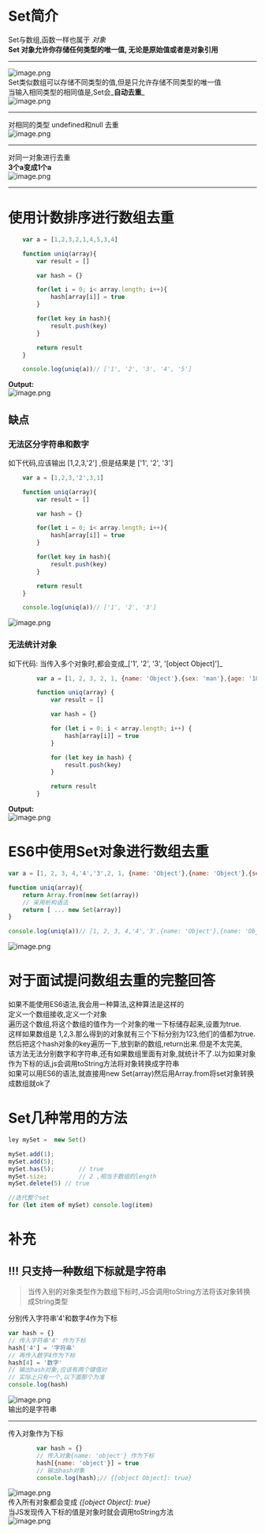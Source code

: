 <a name="TvdMn"></a>
# Set简介
Set与数组,函数一样也属于 _对象_<br />**Set 对象允许你存储任何类型的唯一值, 无论是原始值或者是对象引用**

---

![image.png](https://cdn.nlark.com/yuque/0/2022/png/32474867/1663093366990-48be7403-1ade-4d7e-9090-425926a4f151.png#clientId=u8daa93ea-62d7-4&crop=0&crop=0&crop=1&crop=1&from=paste&height=40&id=u71fa2124&margin=%5Bobject%20Object%5D&name=image.png&originHeight=50&originWidth=281&originalType=binary&ratio=1&rotation=0&showTitle=false&size=24544&status=done&style=none&taskId=u124bf225-01b6-4723-80c9-d4a9bfd3748&title=&width=224.8)<br />Set类似数组可以存储不同类型的值,但是只允许存储不同类型的唯一值<br />当输入相同类型的相同值是,Set会_**自动去重**_<br />![image.png](https://cdn.nlark.com/yuque/0/2022/png/32474867/1663093419970-13abff22-9084-4add-aeea-9c6644dc5509.png#clientId=u8daa93ea-62d7-4&crop=0&crop=0&crop=1&crop=1&from=paste&height=38&id=u1cfd8c4a&margin=%5Bobject%20Object%5D&name=image.png&originHeight=47&originWidth=307&originalType=binary&ratio=1&rotation=0&showTitle=false&size=30399&status=done&style=none&taskId=u8953259b-8249-4883-b7ad-f73cdec21f0&title=&width=245.6)

---

对相同的类型 undefined和null  去重<br />![image.png](https://cdn.nlark.com/yuque/0/2022/png/32474867/1663093576369-d86cf614-88b7-4c62-b74d-9d173dcf9c75.png#clientId=u8daa93ea-62d7-4&crop=0&crop=0&crop=1&crop=1&from=paste&height=218&id=ua80046d4&margin=%5Bobject%20Object%5D&name=image.png&originHeight=273&originWidth=657&originalType=binary&ratio=1&rotation=0&showTitle=false&size=112525&status=done&style=none&taskId=uaea91419-5e93-4762-ac8f-e960ae29185&title=&width=525.6)

---

对同一对象进行去重<br />**3个a变成1个a**<br />![image.png](https://cdn.nlark.com/yuque/0/2022/png/32474867/1663093623352-f3dad366-f253-4277-9ee3-13f00044f3a4.png#clientId=u8daa93ea-62d7-4&crop=0&crop=0&crop=1&crop=1&from=paste&height=153&id=u08cac13a&margin=%5Bobject%20Object%5D&name=image.png&originHeight=191&originWidth=351&originalType=binary&ratio=1&rotation=0&showTitle=false&size=67625&status=done&style=none&taskId=u34e75bd1-2add-4fc2-a1e2-80964444a0a&title=&width=280.8)

---

<a name="ce3Ra"></a>
# 使用计数排序进行数组去重
```javascript
    var a = [1,2,3,2,1,4,5,3,4]

    function uniq(array){
        var result = []

        var hash = {}

        for(let i = 0; i< array.length; i++){
            hash[array[i]] = true
        }

        for(let key in hash){
            result.push(key)
        }

        return result
    }

    console.log(uniq(a))// ['1', '2', '3', '4', '5']

```
**Output:**<br />![image.png](https://cdn.nlark.com/yuque/0/2022/png/32474867/1663094237894-ead53767-f88b-45b2-bb25-9b2ffd2e0781.png#clientId=ud9134a65-34bb-4&crop=0&crop=0&crop=1&crop=1&from=paste&height=28&id=u75e16344&margin=%5Bobject%20Object%5D&name=image.png&originHeight=35&originWidth=424&originalType=binary&ratio=1&rotation=0&showTitle=false&size=2188&status=done&style=none&taskId=ued8d30a2-fb4e-4671-bcc4-dd8291a646e&title=&width=339.2)
<a name="DiO3k"></a>
## 缺点
<a name="gdZ9A"></a>
### 无法区分字符串和数字
如下代码,应该输出 [1,2,3,'2'] ,但是结果是  ['1', '2', '3']
```javascript
    var a = [1,2,3,'2',3,1]

    function uniq(array){
        var result = []

        var hash = {}

        for(let i = 0; i< array.length; i++){
            hash[array[i]] = true
        }

        for(let key in hash){
            result.push(key)
        }

        return result
    }

    console.log(uniq(a))// ['1', '2', '3']
```
![image.png](https://cdn.nlark.com/yuque/0/2022/png/32474867/1663094557343-e969eb6e-68bb-4f20-92d5-50b06d5cee5f.png#clientId=ud9134a65-34bb-4&crop=0&crop=0&crop=1&crop=1&from=paste&height=26&id=u55ab93d7&margin=%5Bobject%20Object%5D&name=image.png&originHeight=33&originWidth=313&originalType=binary&ratio=1&rotation=0&showTitle=false&size=1813&status=done&style=none&taskId=u202a54f1-a157-4c6c-8b89-23de7c8f2bf&title=&width=250.4)
<a name="d1JNH"></a>
### 无法统计对象
如下代码: 当传入多个对象时,都会变成_['1', '2', '3', '[object Object]']_
```javascript
        var a = [1, 2, 3, 2, 1, {name: 'Object'},{sex: 'man'},{age: '18'}]

        function uniq(array) {
            var result = []

            var hash = {}

            for (let i = 0; i < array.length; i++) {
                hash[array[i]] = true
            }

            for (let key in hash) {
                result.push(key)
            }

            return result
        }
```
**Output:**<br />![image.png](https://cdn.nlark.com/yuque/0/2022/png/32474867/1663095788050-2fe3dc3b-c8a7-4c24-a8d1-60ed640daf44.png#clientId=u0bed46b6-d627-4&crop=0&crop=0&crop=1&crop=1&from=paste&height=29&id=u4639184a&margin=%5Bobject%20Object%5D&name=image.png&originHeight=36&originWidth=543&originalType=binary&ratio=1&rotation=0&showTitle=false&size=3301&status=done&style=none&taskId=ue2c1698a-6999-4513-8b97-08d6a75d4c6&title=&width=434.4)


<a name="JTMdd"></a>
# ES6中使用Set对象进行数组去重
```javascript
var a = [1, 2, 3, 4,'4','3',2, 1, {name: 'Object'},{name: 'Object'},{sex: 'man'},{age: '18'}]

function uniq(array){
    return Array.from(new Set(array))
    // 采用析构语法
    return [ ... new Set(array)]
}

console.log(uniq(a))// [1, 2, 3, 4,'4','3',{name: 'Object'},{name: 'Object'},{sex: 'man'},{age: '18'}]

```
![image.png](https://cdn.nlark.com/yuque/0/2022/png/32474867/1663096306990-6a8fe37c-86c2-43d8-b4a5-04ef4fa20f84.png#clientId=u0bed46b6-d627-4&crop=0&crop=0&crop=1&crop=1&from=paste&height=245&id=u71379aaa&margin=%5Bobject%20Object%5D&name=image.png&originHeight=306&originWidth=545&originalType=binary&ratio=1&rotation=0&showTitle=false&size=16800&status=done&style=none&taskId=u5c19d591-df0f-4974-81bd-3c630bc2080&title=&width=436)

<a name="ejsT0"></a>
# 对于面试提问数组去重的完整回答
如果不能使用ES6语法,我会用一种算法,这种算法是这样的<br />定义一个数组接收,定义一个对象 <br />遍历这个数组,将这个数组的值作为一个对象的唯一下标储存起来,设置为true.<br />这样如果数组是 1,2,3.那么得到的对象就有三个下标分别为123,他们的值都为true.<br />然后把这个hash对象的key遍历一下,放到新的数组,return出来.但是不太完美,<br />该方法无法分别数字和字符串,还有如果数组里面有对象,就统计不了.以为如果对象作为下标的话,js会调用toString方法将对象转换成字符串<br />如果可以用ES6的语法,就直接用new Set(array)然后用Array.from将set对象转换成数组就ok了
<a name="kwnAe"></a>
# Set几种常用的方法
```javascript
ley mySet =  new Set()

mySet.add(1);
mySet.add(5);
mySet.has(5);		// true
mySet.size; 		// 2 ,相当于数组的length
mySet.delete(5) // true

//迭代整个set
for (let item of mySet) console.log(item)
```
<a name="QyF5M"></a>
# 补充
<a name="yLOay"></a>
## !!! 只支持一种数组下标就是字符串
> 当传入别的对象类型作为数组下标时,JS会调用toString方法将该对象转换成String类型

分别传入字符串'4'和数字4作为下标
```javascript
var hash = {}
// 传入字符串'4' 作为下标
hash['4'] = '字符串'
// 再传入数字4作为下标
hash[4] = '数字'
// 输出hash对象,应该有两个键值对
// 实际上只有一个,以下面那个为准
console.log(hash)
```
![image.png](https://cdn.nlark.com/yuque/0/2022/png/32474867/1663094798246-68eb4216-e053-48cf-8910-08ab2cab25a1.png#clientId=ud9134a65-34bb-4&crop=0&crop=0&crop=1&crop=1&from=paste&height=32&id=YosYK&margin=%5Bobject%20Object%5D&name=image.png&originHeight=40&originWidth=232&originalType=binary&ratio=1&rotation=0&showTitle=false&size=2703&status=done&style=none&taskId=u834e3b23-63fb-4ab5-9aed-31afa6a0df4&title=&width=185.6)<br />输出的是字符串

---

传入对象作为下标
```javascript
        var hash = {}
        // 传入对象{name: 'object'} 作为下标
        hash[{name: 'object'}] = true
        // 输出hash对象
        console.log(hash);// {[object Object]: true}
```
![image.png](https://cdn.nlark.com/yuque/0/2022/png/32474867/1663095319792-00ddad68-f530-40c9-b319-0f6155d28f72.png#clientId=u0bed46b6-d627-4&crop=0&crop=0&crop=1&crop=1&from=paste&height=26&id=ubcaf7a59&margin=%5Bobject%20Object%5D&name=image.png&originHeight=33&originWidth=344&originalType=binary&ratio=1&rotation=0&showTitle=false&size=2730&status=done&style=none&taskId=u3bf7df1a-4e78-4a41-abda-49e57099b7f&title=&width=275.2)<br />传入所有对象都会变成  _{[object Object]: true}_<br /> 当JS发现传入下标的值是对象时就会调用toString方法<br />![image.png](https://cdn.nlark.com/yuque/0/2022/png/32474867/1663095678915-4cf71837-5452-48b4-9151-5cdaa26dab5a.png#clientId=u0bed46b6-d627-4&crop=0&crop=0&crop=1&crop=1&from=paste&height=74&id=uca304c0e&margin=%5Bobject%20Object%5D&name=image.png&originHeight=93&originWidth=177&originalType=binary&ratio=1&rotation=0&showTitle=false&size=28662&status=done&style=none&taskId=u1bd224c3-b167-448a-9689-ea7803e8100&title=&width=141.6)
